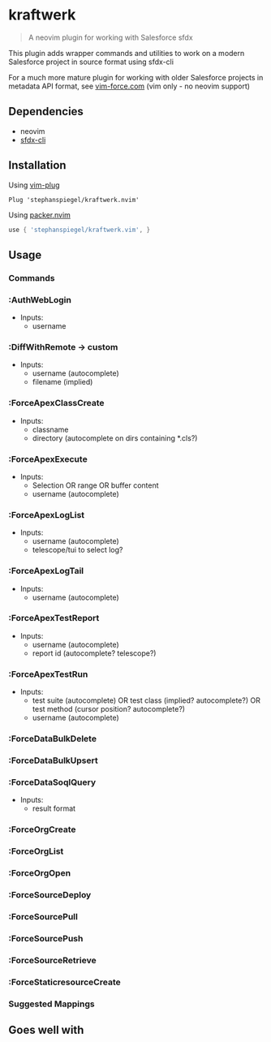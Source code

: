 # kraftwerk

> A neovim plugin for working with Salesforce sfdx

This plugin adds wrapper commands and utilities to work on a modern Salesforce project in source format using sfdx-cli

For a much more mature plugin for working with older Salesforce projects in metadata API format, see [vim-force.com](https://github.com/neowit/vim-force.com) (vim only - no neovim support)

## Dependencies

* neovim
* [sfdx-cli](https://developer.salesforce.com/tools/sfdxcli)

## Installation

Using [vim-plug](https://github.com/junegunn/vim-plug)

```viml
Plug 'stephanspiegel/kraftwerk.nvim'
```

Using [packer.nvim](https://github.com/wbthomason/packer.nvim)

```lua
use { 'stephanspiegel/kraftwerk.vim', }
```
## Usage

### Commands

### :AuthWebLogin
* Inputs:
    * username


### :DiffWithRemote -> custom
* Inputs:
    * username (autocomplete)
    * filename (implied)

### :ForceApexClassCreate
* Inputs:
    * classname
    * directory (autocomplete on dirs containing *.cls?)

### :ForceApexExecute
* Inputs:
    * Selection OR range OR buffer content
    * username (autocomplete)

### :ForceApexLogList
* Inputs:
    * username (autocomplete)
    * telescope/tui to select log?
    
### :ForceApexLogTail
* Inputs:
    * username (autocomplete)

### :ForceApexTestReport
* Inputs:
    * username (autocomplete)
    * report id (autocomplete? telescope?)
    
### :ForceApexTestRun
* Inputs:
    * test suite (autocomplete) OR test class (implied? autocomplete?) OR test method (cursor position? autocomplete?)
    * username (autocomplete)
### :ForceDataBulkDelete
### :ForceDataBulkUpsert
### :ForceDataSoqlQuery
* Inputs:
    * result format
### :ForceOrgCreate
### :ForceOrgList
### :ForceOrgOpen
### :ForceSourceDeploy
### :ForceSourcePull
### :ForceSourcePush
### :ForceSourceRetrieve
### :ForceStaticresourceCreate

### Suggested Mappings

## Goes well with


